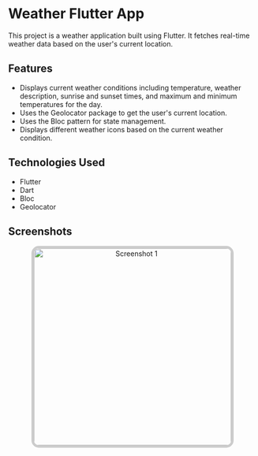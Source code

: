 # Weather Flutter App

This project is a weather application built using Flutter. It fetches real-time weather data based on the user's current location.

## Features
- Displays current weather conditions including temperature, weather description, sunrise and sunset times, and maximum and minimum temperatures for the day.
- Uses the Geolocator package to get the user's current location.
- Uses the Bloc pattern for state management.
- Displays different weather icons based on the current weather condition.
## Technologies Used
- Flutter
- Dart
- Bloc
- Geolocator
## Screenshots

<div align="center">
  <img src="https://github.com/Asiasama710/Weather-app/assets/105972942/27dd5c0e-bcf6-44fd-a841-7993c2f6f888" alt="Screenshot 1" width="400" style="border: 5px solid #ccc; border-radius: 15px;">

